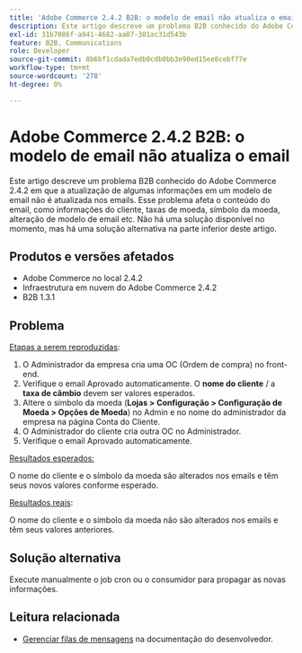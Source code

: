 ```yaml
---
title: 'Adobe Commerce 2.4.2 B2B: o modelo de email não atualiza o email'
description: Este artigo descreve um problema B2B conhecido do Adobe Commerce 2.4.2 em que a atualização de algumas informações em um modelo de email não é atualizada nos emails. Esse problema afeta o conteúdo do email, como informações do cliente, taxas de moeda, símbolo da moeda, alteração de modelo de email etc. Não há uma solução disponível no momento, mas há uma solução alternativa na parte inferior deste artigo.
exl-id: 31b7086f-a941-4682-aa07-301ac31d543b
feature: B2B, Communications
role: Developer
source-git-commit: 8b6bf1cdada7edb0cdb0bb3e90ed15ee8cebf77e
workflow-type: tm+mt
source-wordcount: '278'
ht-degree: 0%

---
```


# Adobe Commerce 2.4.2 B2B: o modelo de email não atualiza o email

Este artigo descreve um problema B2B conhecido do Adobe Commerce 2.4.2 em que a atualização de algumas informações em um modelo de email não é atualizada nos emails. Esse problema afeta o conteúdo do email, como informações do cliente, taxas de moeda, símbolo da moeda, alteração de modelo de email etc. Não há uma solução disponível no momento, mas há uma solução alternativa na parte inferior deste artigo.

## Produtos e versões afetados

* Adobe Commerce no local 2.4.2
* Infraestrutura em nuvem do Adobe Commerce 2.4.2
* B2B 1.3.1

## Problema

<u>Etapas a serem reproduzidas</u>:

1. O Administrador da empresa cria uma OC (Ordem de compra) no front-end.
1. Verifique o email Aprovado automaticamente. O **nome do cliente** / a **taxa de câmbio** devem ser valores esperados.
1. Altere o símbolo da moeda (**Lojas > Configuração > Configuração de Moeda > Opções de Moeda**) no Admin e no nome do administrador da empresa na página Conta do Cliente.
1. O Administrador do cliente cria outra OC no Administrador.
1. Verifique o email Aprovado automaticamente.

<u>Resultados esperados:</u>

O nome do cliente e o símbolo da moeda são alterados nos emails e têm seus novos valores conforme esperado.

<u>Resultados reais</u>:

O nome do cliente e o símbolo da moeda não são alterados nos emails e têm seus valores anteriores.

## Solução alternativa

Execute manualmente o job cron ou o consumidor para propagar as novas informações.

## Leitura relacionada

* [Gerenciar filas de mensagens](https://experienceleague.adobe.com/en/docs/commerce-operations/configuration-guide/message-queues/manage-message-queues) na documentação do desenvolvedor.

